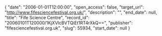 {
  "date": "2006-01-01T12:00:00", 
  "open_access": false, 
  "target_url": "http://www.fifesciencefestival.org.uk/", 
  "description": "", 
  "end_date": null, 
  "title": "Fife Science Centre", 
  "record_id": "20060101T120000/1KjXVlcBVTQiEt1RT4rXkQ==", 
  "publisher": "fifesciencefestival.org.uk", 
  "slug": 55934, 
  "start_date": null
}

